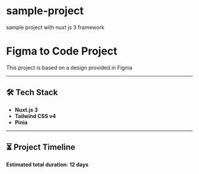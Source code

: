 # sample-project
sample project with nuxt js 3 framework

# Figma to Code Project

This project is based on a design provided in Figma

---

## 🛠️ Tech Stack

- **Nuxt.js 3** 
- **Tailwind CSS v4**
- **Pinia** 

---

## ⏳ Project Timeline

**Estimated total duration: 12 days**


